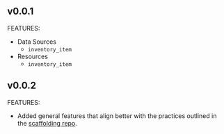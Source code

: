 ## v0.0.1

FEATURES:

- Data Sources
    - `inventory_item`
- Resources
    - `inventory_item`

## v0.0.2

FEATURES:

- Added general features that align better with the practices outlined in the [scaffolding repo](https://github.com/hashicorp/terraform-provider-scaffolding-framework).
